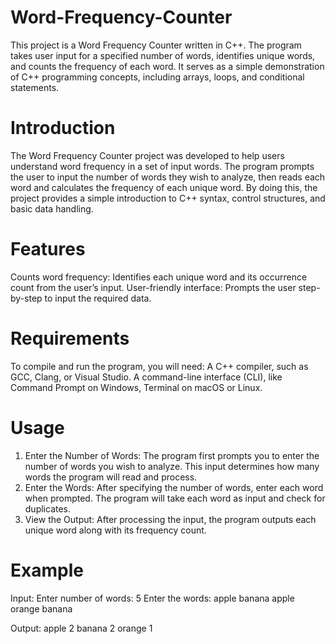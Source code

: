 # Word-Frequency-Counter
This project is a Word Frequency Counter written in C++. The program takes user input for a specified number of words, identifies unique words, and counts the frequency of each word. It serves as a simple demonstration of C++ programming concepts, including arrays, loops, and conditional statements.

# Introduction
The Word Frequency Counter project was developed to help users understand word frequency in a set of input words. The program prompts the user to input the number of words they wish to analyze, then reads each word and calculates the frequency of each unique word. By doing this, the project provides a simple introduction to C++ syntax, control structures, and basic data handling.

# Features
Counts word frequency: Identifies each unique word and its occurrence count from the user’s input.
User-friendly interface: Prompts the user step-by-step to input the required data.

# Requirements
To compile and run the program, you will need: A C++ compiler, such as GCC, Clang, or Visual Studio.
A command-line interface (CLI), like Command Prompt on Windows, Terminal on macOS or Linux.

# Usage
1. Enter the Number of Words: The program first prompts you to enter the number of words you wish to analyze. This input determines how many words the program will read and process.
2. Enter the Words: After specifying the number of words, enter each word when prompted. The program will take each word as input and check for duplicates.
3. View the Output: After processing the input, the program outputs each unique word along with its frequency count.

# Example
Input:
Enter number of words: 5
Enter the words:
apple banana apple orange banana

Output:
apple 2
banana 2
orange 1
